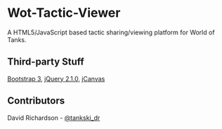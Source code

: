 # Wot-Tactic-Viewer

A HTML5/JavaScript based tactic sharing/viewing platform for World of Tanks.

## Third-party Stuff

[Bootstrap 3](http://getbootstrap.com/), 
[jQuery 2.1.0](http://jquery.com/), 
[jCanvas](http://calebevans.me/projects/jcanvas/)

## Contributors

David Richardson - [@tankski_dr](https://twitter.com/tankski_dr)